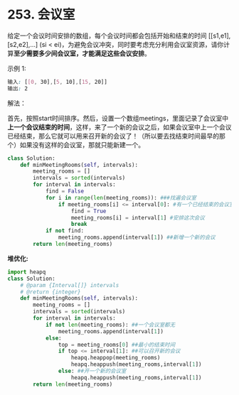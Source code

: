 # 253. 会议室

给定一个会议时间安排的数组，每个会议时间都会包括开始和结束的时间 [[s1,e1],[s2,e2],...] (si < ei)，为避免会议冲突，同时要考虑充分利用会议室资源，请你计算**至少需要多少间会议室，才能满足这些会议安排**。

示例 1:

```css
输入: [[0, 30],[5, 10],[15, 20]]
输出: 2
```

解法：

首先，按照start时间排序。然后，设置一个数组meetings，里面记录了会议室中**上一个会议结束的时间**，这样，来了一个新的会议之后，如果会议室中上一个会议已经结束，那么它就可以用来召开新的会议了！（所以要去找结束时间最早的那个）如果没有这样的会议室，那就只能新建一个。

```python
class Solution:
    def minMeetingRooms(self, intervals):
        meeting_rooms = []
        intervals = sorted(intervals)
        for interval in intervals:
            find = False
            for i in range(len(meeting_rooms)): ###找遍会议室
                if meeting_rooms[i] <= interval[0]: #有一个已经结束的会议室
                    find = True
                    meeting_rooms[i] = interval[1] #安排这次会议
                    break
            if not find:
                meeting_rooms.append(interval[1]) ##新增一个新的会议
        return len(meeting_rooms)
```

**堆优化:**

```python
import heapq
class Solution:
    # @param {Interval[]} intervals
    # @return {integer}
    def minMeetingRooms(self, intervals):
        meeting_rooms = []
        intervals = sorted(intervals)
        for interval in intervals:
            if not len(meeting_rooms): ##一个会议室都无
                meeting_rooms.append(interval[1])
            else:
                top = meeting_rooms[0] ##最小的结束时间
                if top <= interval[1]: ##可以召开新的会议
                    heapq.heappop(meeting_rooms)
                    heapq.heappush(meeting_rooms,interval[1])
                else: ##开一个新的会议室
                    heapq.heappush(meeting_rooms,interval[1])
        return len(meeting_rooms)
```

